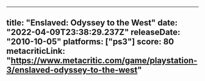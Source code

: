 
---
title: "Enslaved: Odyssey to the West"
date: "2022-04-09T23:38:29.237Z"
releaseDate: "2010-10-05"
platforms: ["ps3"]
score: 80
metacriticLink: "https://www.metacritic.com/game/playstation-3/enslaved-odyssey-to-the-west"
---

